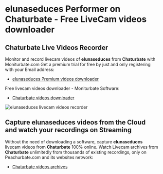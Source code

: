 # elunaseduces Performer on Chaturbate - Free LiveCam videos downloader

## Chaturbate Live Videos Recorder

Monitor and record livecam videos of **elunaseduces** from **Chaturbate** with Moniturbate.com
Get a premium trial for free by just and only registering with your Email address:
* [elunaseduces Premium videos downloader](https://moniturbate.com/request-demo-licence-key.html)

Free livecam videos downloader - Moniturbate Software:
* [Chaturbate videos downloader](https://moniturbate.com/moniturbate-download-software.html)

![elunaseduces livecam videos recorder](https://peachurnet.com/templates/moniturbate-software.png)


## Capture elunaseduces videos from the Cloud and watch your recordings on Streaming

Without the need of downloading a software, capture **elunaseduces** livecam videos from **Chaturbate** 100% online.
Watch Livecam archives from **Chaturbate** unlimitedly from thousands of existing recordings, only on Peachurbate.com and its websites network:
* [Chaturbate videos archives](https://peachurnet.com/)